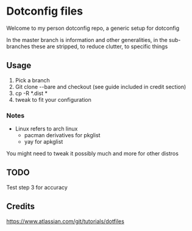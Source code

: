 # Dotconfig files
Welcome to my person dotconfig repo, a generic setup for dotconfig

In the master branch is information and other generalities, in the sub-branches these are stripped, to reduce clutter, to specific things

## Usage
1. Pick a branch
2. Git clone --bare and checkout (see guide included in credit section)
3. cp -R *.dist *
4. tweak to fit your configuration

### Notes
* Linux refers to arch linux
  * pacman derivatives for pkglist
  * yay for apkglist

You might need to tweak it possibly much and more for other distros

## TODO
Test step 3 for accuracy

## Credits
https://www.atlassian.com/git/tutorials/dotfiles
